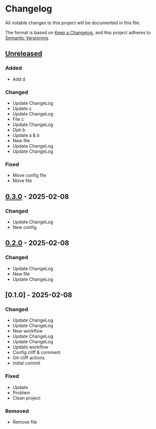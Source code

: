 # Changelog

All notable changes to this project will be documented in this file.

The format is based on [Keep a Changelog](https://keepachangelog.com/en/1.0.0/),
and this project adheres to [Semantic Versioning](https://semver.org/spec/v2.0.0.html).

## [Unreleased]

### Added

- Add d

### Changed

- Update ChangeLog
- Update c
- Update ChangeLog
- File  c
- Update ChangeLog
- Opti b
- Update a & b
- New file
- Update ChangeLog
- Update ChangeLog

### Fixed

- Move config file
- Move file

## [0.3.0] - 2025-02-08

### Changed

- Update ChangeLog
- New config

## [0.2.0] - 2025-02-08

### Changed

- Update ChangeLog
- New file
- Update ChangeLog

## [0.1.0] - 2025-02-08

### Changed

- Update ChangeLog
- Update ChangeLog
- New workflow
- Update ChangeLog
- Update ChangeLog
- Update workflow
- Config cliff & comment
- Git-cliff actions
- Initial commit

### Fixed

- Update
- Problem
- Clean project

### Removed

- Remove file

[unreleased]: https://github.com/clement-jny/changelog-test-2/compare/v0.3.0..HEAD
[0.3.0]: https://github.com/clement-jny/changelog-test-2/compare/v0.2.0..v0.3.0
[0.2.0]: https://github.com/clement-jny/changelog-test-2/compare/v0.1.0..v0.2.0

<!-- generated by git-cliff -->
